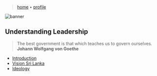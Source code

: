 > [home](/)
> &bull; [profile](/profile)

![banner](/governance/photos/banner.png)

## Understanding Leadership

> The best government is that which teaches us to govern ourselves.  
> **Johann Wolfgang von Goethe**

* [Introduction](introduction)
* [Vision Sri Lanka](/vision-lk)
* [Ideology](/ideology)
